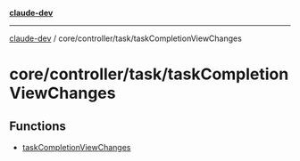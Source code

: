 [**claude-dev**](../../../../README.md)

***

[claude-dev](../../../../README.md) / core/controller/task/taskCompletionViewChanges

# core/controller/task/taskCompletionViewChanges

## Functions

- [taskCompletionViewChanges](functions/taskCompletionViewChanges.md)
